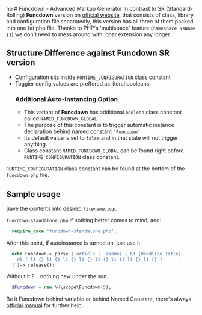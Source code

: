 ho # Funcdown - Advanced Markup Generator
In contrast to SR (Standard-Rolling) **Funcdown** version on [official website](https://hngts.com/?mkp=fncd~obtain), that consists of class, library and configuration file separatedly, this version has all three of them packed into one fat php file. Thanks to PHP's 'multispace' feature (`namespace NsName {}`) we don't need to mess around with .phar extension any longer. 

## Structure Difference against Funcdown SR version
- Configuration sits inside `RUNTIME_CONFIGURATION` class constant
- Toggler config values are preffered as literal booleans.   
  ### Additional Auto-Instancing Option
  - This variant of **Funcdown** has additional `boolean` class constant called `NAMED_FUNCDOWN_GLOBAL`
  - The purpose of this constant is to trigger automatic instance declaration behind named constant `'Funcdown'`
  - Its default value is set to `false` and in that state will not trigger anything.
  - Class constant `NAMED_FUNCDOWN_GLOBAL` can be found right before `RUNTIME_CONFIGURATION` class constant.

`RUNTIME_CONFIGURATION` class constant can be found at the bottom of the `funcdown.php` file.

## Sample usage
Save the contents into desired _`filename.php`_.

`funcdown-standalone.php` if nothing better comes to mind, and:
 
```php
  require_once 'funcdown-standalone.php';
```
After this point, if autoinstance is turned on, just use it
```php
  echo Funcdown-> parse ('article (. cName) [ h1 {Headline Title}
    ol [ li {} li {} li {} li {} li {} li {} li {} li {} ]
  ]')-> release();
```
Without it ? .. nothing new under the sun.
```php
  $Funcdown = new \H\scope\Funcdown(5);
```
Be it Funcdown behind variable or behind Named Constant, there's always [official manual](https://hngts.com/?mkp=fncd~manual~encap) for further help.
